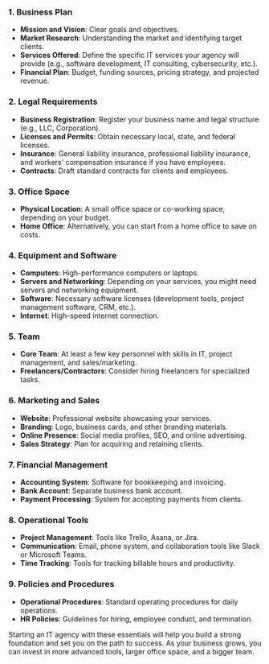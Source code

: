 ### 1. Business Plan
- **Mission and Vision**: Clear goals and objectives.
- **Market Research**: Understanding the market and identifying target clients.
- **Services Offered**: Define the specific IT services your agency will provide (e.g., software development, IT consulting, cybersecurity, etc.).
- **Financial Plan**: Budget, funding sources, pricing strategy, and projected revenue.

### 2. Legal Requirements
- **Business Registration**: Register your business name and legal structure (e.g., LLC, Corporation).
- **Licenses and Permits**: Obtain necessary local, state, and federal licenses.
- **Insurance**: General liability insurance, professional liability insurance, and workers' compensation insurance if you have employees.
- **Contracts**: Draft standard contracts for clients and employees.

### 3. Office Space
- **Physical Location**: A small office space or co-working space, depending on your budget.
- **Home Office**: Alternatively, you can start from a home office to save on costs.

### 4. Equipment and Software
- **Computers**: High-performance computers or laptops.
- **Servers and Networking**: Depending on your services, you might need servers and networking equipment.
- **Software**: Necessary software licenses (development tools, project management software, CRM, etc.).
- **Internet**: High-speed internet connection.

### 5. Team
- **Core Team**: At least a few key personnel with skills in IT, project management, and sales/marketing.
- **Freelancers/Contractors**: Consider hiring freelancers for specialized tasks.

### 6. Marketing and Sales
- **Website**: Professional website showcasing your services.
- **Branding**: Logo, business cards, and other branding materials.
- **Online Presence**: Social media profiles, SEO, and online advertising.
- **Sales Strategy**: Plan for acquiring and retaining clients.

### 7. Financial Management
- **Accounting System**: Software for bookkeeping and invoicing.
- **Bank Account**: Separate business bank account.
- **Payment Processing**: System for accepting payments from clients.

### 8. Operational Tools
- **Project Management**: Tools like Trello, Asana, or Jira.
- **Communication**: Email, phone system, and collaboration tools like Slack or Microsoft Teams.
- **Time Tracking**: Tools for tracking billable hours and productivity.

### 9. Policies and Procedures
- **Operational Procedures**: Standard operating procedures for daily operations.
- **HR Policies**: Guidelines for hiring, employee conduct, and termination.

Starting an IT agency with these essentials will help you build a strong foundation and set you on the path to success. As your business grows, you can invest in more advanced tools, larger office space, and a bigger team.